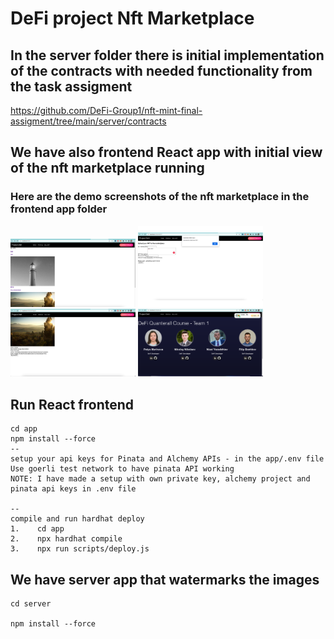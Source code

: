 # DeFi project Nft Marketplace

## In the server folder there is initial implementation of the contracts with needed functionality from the task assigment
https://github.com/DeFi-Group1/nft-mint-final-assigment/tree/main/server/contracts

## We have also frontend React app with initial view of the nft marketplace running
### Here are the demo screenshots of the nft marketplace in the frontend app folder

<img src="https://github.com/DeFi-Group1/nft-mint-final-assigment/blob/main/app/demo/view%20nfts.png?raw=true" alt="view nft marketplace" width="200"> <img src="https://github.com/DeFi-Group1/nft-mint-final-assigment/blob/main/app/demo/list%20nft.png?raw=true" alt="sell nft" width="200"> <img src="https://github.com/DeFi-Group1/nft-mint-final-assigment/blob/main/app/demo/view%20selected%20nft.png?raw=true" alt="view selected" width="200"> <img src="https://github.com/DeFi-Group1/nft-mint-final-assigment/blob/main/app/demo/group%201.png?raw=true" alt="developers" width="200">


## Run React frontend
```
cd app
npm install --force
--
setup your api keys for Pinata and Alchemy APIs - in the app/.env file
Use goerli test network to have pinata API working
NOTE: I have made a setup with own private key, alchemy project and pinata api keys in .env file

--
compile and run hardhat deploy   
1.    cd app
2.    npx hardhat compile   
3.    npx run scripts/deploy.js
```

## We have server app that watermarks the images

```
cd server

npm install --force
```